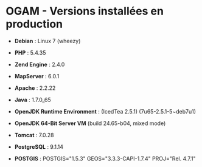 # OGAM - Versions installées en production

* **Debian** : Linux 7 (wheezy)


* **PHP** :  5.4.35


* **Zend Engine** : 2.4.0


* **MapServer** : 6.0.1


* **Apache** : 2.2.22


* **Java** : 1.7.0_65


* **OpenJDK Runtime Environment** : (IcedTea 2.5.1) (7u65-2.5.1-5~deb7u1)


* **OpenJDK 64-Bit Server VM** (build 24.65-b04, mixed mode)


* **Tomcat** : 7.0.28


* **PostgreSQL** : 9.1.14


* **POSTGIS** : POSTGIS="1.5.3" GEOS="3.3.3-CAPI-1.7.4" PROJ="Rel. 4.7.1"
